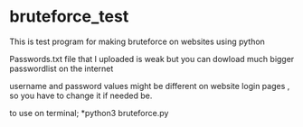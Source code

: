 # bruteforce_test

This is test program for making bruteforce on websites using python

Passwords.txt file that I uploaded is weak but you can dowload much bigger passwordlist on the internet 

username and password values might be different on website login pages , so you have to change it if needed be.

to use on terminal;
 *python3 bruteforce.py
 
